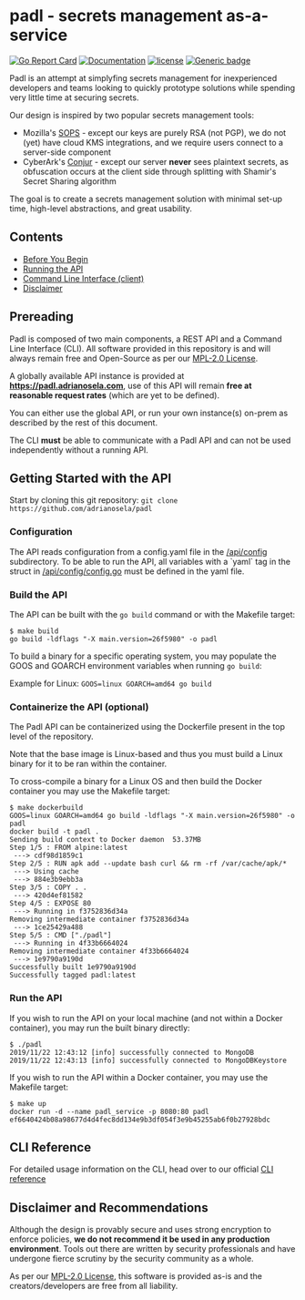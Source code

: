 # padl - secrets management as-a-service

[![Go Report Card](https://goreportcard.com/badge/github.com/adrianosela/padl)](https://goreportcard.com/report/github.com/adrianosela/padl)
[![Documentation](https://godoc.org/github.com/adrianosela/padl?status.svg)](https://godoc.org/github.com/adrianosela/padl)
[![license](https://img.shields.io/github/license/adrianosela/padl.svg)](https://github.com/adrianosela/padl/blob/master/LICENSE)
[![Generic badge](https://img.shields.io/badge/UBC-CPEN442-RED.svg)](https://blogs.ubc.ca/cpen442/about/)

Padl is an attempt at simplyfing secrets management for inexperienced developers and teams looking to quickly prototype solutions while spending very little time at securing secrets.

Our design is inspired by two popular secrets management tools:

* Mozilla's [SOPS](https://github.com/mozilla/sops) - except our keys are purely RSA (not PGP), we do not (yet) have cloud KMS integrations, and we require users connect to a server-side component
* CyberArk's [Conjur](https://github.com/cyberark/conjur) - except our server **never** sees plaintext secrets, as obfuscation occurs at the client side through splitting with Shamir's Secret Sharing algorithm

The goal is to create a secrets management solution with minimal set-up time, high-level abstractions, and great usability.


## Contents

* [Before You Begin](#prereading)
* [Running the API](#getting-started-with-the-api)
* [Command Line Interface (client)](cli-reference)
* [Disclaimer](#disclaimer-and-recommendations)

## Prereading

Padl is composed of two main components, a REST API and a Command Line Interface (CLI). All software provided in this repository is and will always remain free and Open-Source as per our [MPL-2.0 License](https://github.com/adrianosela/padl/blob/master/LICENSE).

A globally available API instance is provided at **https://padl.adrianosela.com**, use of this API will remain **free at reasonable request rates** (which are yet to be defined).

You can either use the global API, or run your own instance(s) on-prem as described by the rest of this document.

The CLI **must** be able to communicate with a Padl API and can not be used independently without a running API.

## Getting Started with the API

Start by cloning this git repository:
```git clone https://github.com/adrianosela/padl```

### Configuration

The API reads configuration from a config.yaml file in the [/api/config](https://github.com/adrianosela/padl/blob/master/api/config) subdirectory. To be able to run the API, all variables with a \`yaml\` tag in the struct in [/api/config/config.go](https://github.com/adrianosela/padl/blob/master/api/config/config.go) must be defined in the yaml file.

### Build the API

The API can be built with the `go build` command or with the Makefile target:

```
$ make build
go build -ldflags "-X main.version=26f5980" -o padl
```

To build a binary for a specific operating system, you may populate the GOOS and GOARCH environment variables when running `go build`:

Example for Linux: ```GOOS=linux GOARCH=amd64 go build```

### Containerize the API (optional)

The Padl API can be containerized using the Dockerfile present in the top level of the repository. 

Note that the base image is Linux-based and thus you must build a Linux binary for it to be ran within the container.

To cross-compile a binary for a Linux OS and then build the Docker container you may use the Makefile target:

```
$ make dockerbuild
GOOS=linux GOARCH=amd64 go build -ldflags "-X main.version=26f5980" -o padl
docker build -t padl .
Sending build context to Docker daemon  53.37MB
Step 1/5 : FROM alpine:latest
 ---> cdf98d1859c1
Step 2/5 : RUN apk add --update bash curl && rm -rf /var/cache/apk/*
 ---> Using cache
 ---> 884e3b9ebb3a
Step 3/5 : COPY . .
 ---> 420d4ef81582
Step 4/5 : EXPOSE 80
 ---> Running in f3752836d34a
Removing intermediate container f3752836d34a
 ---> 1ce25429a488
Step 5/5 : CMD ["./padl"]
 ---> Running in 4f33b6664024
Removing intermediate container 4f33b6664024
 ---> 1e9790a9190d
Successfully built 1e9790a9190d
Successfully tagged padl:latest
```

### Run the API

If you wish to run the API on your local machine (and not within a Docker container), you may run the built binary directly:

```
$ ./padl
2019/11/22 12:43:12 [info] successfully connected to MongoDB
2019/11/22 12:43:13 [info] successfully connected to MongoDBKeystore
```

If you wish to run the API within a Docker container, you may use the Makefile target:

```
$ make up
docker run -d --name padl_service -p 8080:80 padl
ef6640424b08a98677d4d4fec8dd134e9b3df054f3e9b45255ab6f0b27928bdc
```

## CLI Reference

For detailed usage information on the CLI, head over to our official [CLI reference](https://github.com/adrianosela/padl/tree/master/cli/README.md)

## Disclaimer and Recommendations

Although the design is provably secure and uses strong encryption to enforce policies, **we do not recommend it be used in any production environment**. Tools out there are written by security professionals and have undergone fierce scrutiny by the security community as a whole.

As per our [MPL-2.0 License](https://github.com/adrianosela/padl/blob/master/LICENSE), this software is provided as-is and the creators/developers are free from all liability.